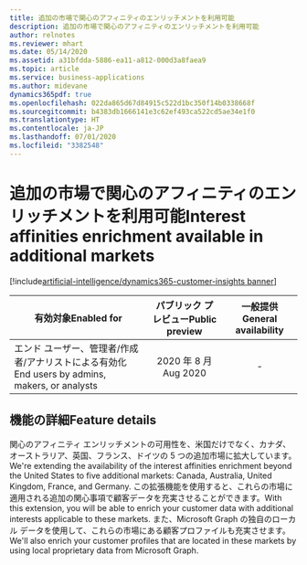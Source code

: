 ```yaml
---
title: 追加の市場で関心のアフィニティのエンリッチメントを利用可能
description: 追加の市場で関心のアフィニティのエンリッチメントを利用可能
author: relnotes
ms.reviewer: mhart
ms.date: 05/14/2020
ms.assetid: a31bfdda-5886-ea11-a812-000d3a8faea9
ms.topic: article
ms.service: business-applications
ms.author: midevane
dynamics365pdf: true
ms.openlocfilehash: 022da865d67d84915c522d1bc350f14b0338668f
ms.sourcegitcommit: b4383db1666141e3c62ef493ca522cd5ae34e1f0
ms.translationtype: HT
ms.contentlocale: ja-JP
ms.lasthandoff: 07/01/2020
ms.locfileid: "3382548"
---
```

# <a name="interest-affinities-enrichment-available-in-additional-markets"></a><span data-ttu-id="6b6c7-103">追加の市場で関心のアフィニティのエンリッチメントを利用可能</span><span class="sxs-lookup"><span data-stu-id="6b6c7-103">Interest affinities enrichment available in additional markets</span></span>
[!include[artificial-intelligence/dynamics365-customer-insights banner](../includes/artificial-intelligence/dynamics365-customer-insights.md)]

| <span data-ttu-id="6b6c7-104">有効対象</span><span class="sxs-lookup"><span data-stu-id="6b6c7-104">Enabled for</span></span>    |  <span data-ttu-id="6b6c7-105">パブリック プレビュー</span><span class="sxs-lookup"><span data-stu-id="6b6c7-105">Public preview</span></span> | <span data-ttu-id="6b6c7-106">一般提供</span><span class="sxs-lookup"><span data-stu-id="6b6c7-106">General availability</span></span> | 
| ---------- | :----------: |:----------: |
|<span data-ttu-id="6b6c7-107">エンド ユーザー、管理者/作成者/アナリストによる有効化</span><span class="sxs-lookup"><span data-stu-id="6b6c7-107">End users by admins, makers, or analysts</span></span>|<span data-ttu-id="6b6c7-108">2020 年 8 月</span><span class="sxs-lookup"><span data-stu-id="6b6c7-108">Aug 2020</span></span>| -|






## <a name="feature-details"></a><span data-ttu-id="6b6c7-109">機能の詳細</span><span class="sxs-lookup"><span data-stu-id="6b6c7-109">Feature details</span></span>
<!--feature detail start -->
<span data-ttu-id="6b6c7-110">関心のアフィニティ エンリッチメントの可用性を、米国だけでなく、カナダ、オーストラリア、英国、フランス、ドイツの 5 つの追加市場に拡大しています。</span><span class="sxs-lookup"><span data-stu-id="6b6c7-110">We're extending the availability of the interest affinities enrichment beyond the United States to five additional markets: Canada, Australia, United Kingdom, France, and Germany.</span></span> <span data-ttu-id="6b6c7-111">この拡張機能を使用すると、これらの市場に適用される追加の関心事項で顧客データを充実させることができます。</span><span class="sxs-lookup"><span data-stu-id="6b6c7-111">With this extension, you will be able to enrich your customer data with additional interests applicable to these markets.</span></span> <span data-ttu-id="6b6c7-112">また、Microsoft Graph の独自のローカル データを使用して、これらの市場にある顧客プロファイルも充実させます。</span><span class="sxs-lookup"><span data-stu-id="6b6c7-112">We'll also enrich your customer profiles that are located in these markets by using local proprietary data from Microsoft Graph.</span></span>
<!--feature detail end -->










